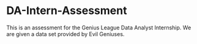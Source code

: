 # DA-Intern-Assessment
This is an assessment for the Genius League Data Analyst Internship. We are given a data set provided by Evil Geniuses.
